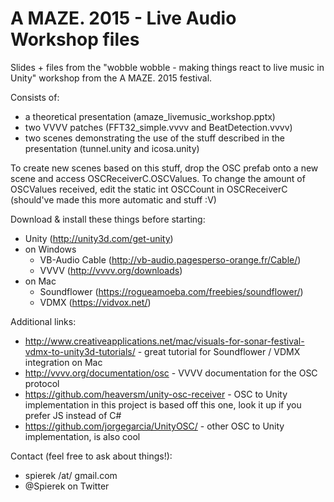# A MAZE. 2015 - Live Audio Workshop files
Slides + files from the "wobble wobble - making things react to live music in Unity" workshop from the A MAZE. 2015 festival.

Consists of:
- a theoretical presentation (amaze_livemusic_workshop.pptx)
- two VVVV patches (FFT32_simple.vvvv and BeatDetection.vvvv)
- two scenes demonstrating the use of the stuff described in the presentation (tunnel.unity and icosa.unity)

To create new scenes based on this stuff, drop the OSC prefab onto a new scene and access OSCReceiverC.OSCValues.
To change the amount of OSCValues received, edit the static int OSCCount in OSCReceiverC (should've made this more automatic and stuff :V)

Download & install these things before starting:
- Unity (http://unity3d.com/get-unity)
- on Windows
  - VB-Audio Cable (http://vb-audio.pagesperso-orange.fr/Cable/)
  - VVVV (http://vvvv.org/downloads)
- on Mac
  - Soundflower (https://rogueamoeba.com/freebies/soundflower/)
  - VDMX (https://vidvox.net/)
  
Additional links:
- http://www.creativeapplications.net/mac/visuals-for-sonar-festival-vdmx-to-unity3d-tutorials/ - great tutorial for Soundflower / VDMX integration on Mac
- http://vvvv.org/documentation/osc - VVVV documentation for the OSC protocol
- https://github.com/heaversm/unity-osc-receiver - OSC to Unity implementation in this project is based off this one, look it up if you prefer JS instead of C#
- https://github.com/jorgegarcia/UnityOSC/ - other OSC to Unity implementation, is also cool

Contact (feel free to ask about things!):
- spierek /at/ gmail.com
- @Spierek on Twitter
